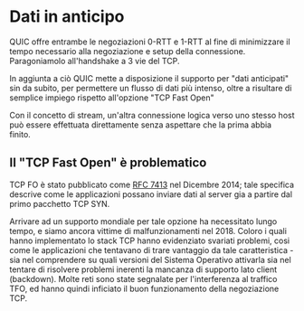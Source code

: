 # Dati in anticipo

QUIC offre entrambe le negoziazioni 0-RTT e 1-RTT al fine di minimizzare il
tempo necessario alla negoziazione e setup della connessione. Paragoniamolo
all'handshake a 3 vie del TCP.

In aggiunta a ciò QUIC mette a disposizione il supporto per  "dati anticipati"
sin da subito, per permettere un flusso di dati più intenso, oltre a
risultare di semplice impiego rispetto all'opzione "TCP Fast Open"

Con il concetto di stream, un'altra connessione logica verso uno stesso host
può essere effettuata direttamente senza aspettare che la prima abbia finito.

## Il "TCP Fast Open" è problematico

TCP FO è stato pubblicato come [RFC 7413](https://tools.ietf.org/html/rfc7413)
nel Dicembre 2014; tale specifica descrive come le applicazioni possano
inviare dati al server gia a partire dal primo pacchetto TCP SYN.

Arrivare ad un supporto mondiale per tale opzione ha necessitato lungo tempo,
e siamo ancora vittime di malfunzionamenti nel 2018. Coloro i quali hanno
implementato lo stack TCP hanno evidenziato svariati problemi, cosi come le
applicazioni che tentavano di trare vantaggio da tale caratteristica - sia nel
comprendere su quali versioni del Sistema Operativo attivarla sia nel tentare
di risolvere problemi inerenti la mancanza di supporto lato client (backdown).
Molte reti sono state segnalate per l'interferenza al traffico TFO, ed hanno
quindi inficiato il buon funzionamento della negoziazione TCP.
